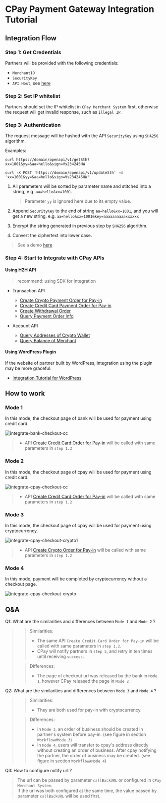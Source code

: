 # CPay Payment Gateway Integration Tutorial

## Integration Flow

### Step 1: Get Credentials
Partners will be provided with the following credentials:
- `MerchantID`
- `SecurityKey`
- `API Host`, see [here](https://github.com/cpayfinance/document/blob/main/api-reference/api-host.md)

### Step 2: Set IP whitelist
Partners should set the IP whitelist in `CPay Merchant System` first, otherwise the request will get invalid response, such as `illegal IP`.

### Step 3: Authentication
The request message will be hashed with the API `SecurityKey` using `SHA256` algorithm.

Examples:
```shell
curl https://domain/openapi/v1/getSth?xx=1001&yy=&aa=hello&sign=Vs23424SHW

curl -X POST 'https://domain/openapi/v1/updateSth' -d 'xx=1001&yy=&aa=hello&sign=Vs23424SHW'
```

1. All parameters will be sorted by parameter name and stitched into a string, e.g. `aa=hello&xx=1001`. 
   > Parameter `yy` is ignored here due to its empty value.

2. Append `SecurityKey` to the end of string `aa=hello&xx=1001`, and you will get a new string, e.g. `aa=hello&xx=1001&key=aaaaaaaaaaxxxxxx`

3. Encrypt the string generated in previous step by `SHA256` algorithm.

4. Convert the ciphertext into lower case.

> See a demo [here](https://github.com/cpayfinance/document/blob/main/api-reference/api-signature.md)


### Step 4: Start to Integrate with CPay APIs

#### Using H2H API
> recommend: using SDK for integration

- Transaction API
  - [Create Crypto Payment Order for Pay-in](https://github.com/cpayfinance/document/blob/main/api-reference/api-transaction.md#create-crypto-order-for-pay-in)
  - [Create Credit Card Payment Order for Pay-in](https://github.com/cpayfinance/document/blob/main/api-reference/api-transaction.md#create-credit-card-order-for-pay-in)
  - [Create Withdrawal Order](https://github.com/cpayfinance/document/blob/main/api-reference/api-transaction.md#create-withdrawal-order)
  - [Query Payment Order Info](https://github.com/cpayfinance/document/blob/main/api-reference/api-transaction.md#query-payment-order-info)

- Account API
  - [Query Addresses of Crypto Wallet](https://github.com/cpayfinance/document/blob/main/api-reference/api-account.md#query-addresses-of-crypto-wallet)
  - [Query Balance of Merchant](https://github.com/cpayfinance/document/blob/main/api-reference/api-account.md#query-balance-of-merchant)


#### Using WordPress Plugin
If the website of partner built by WordPress, integration using the plugin may be more graceful.
- [Integration Tutorial for WordPress](https://github.com/cpayfinance/document/blob/main/wordpress-plugin-reference/wordpress-plugin.md)


## How to work

### Mode 1
In this mode, the checkout page of bank will be used for payment using credit card.

![integrate-bank-checkout-cc](https://static.cpay.ltd/images/docs/integrate-bank-checkout-cc.png)

> - API [Create Credit Card Order for Pay-in](https://github.com/cpayfinance/document/blob/main/api-reference/api-transaction.md#create-credit-card-order-for-pay-in)
    will be called with same parameters in `step 1.2`


### Mode 2
In this mode, the checkout page of cpay will be used for payment using credit card.

![integrate-cpay-checkout-cc](https://static.cpay.ltd/images/docs/integrate-cpay-checkout-cc.png)

> - API [Create Credit Card Order for Pay-in](https://github.com/cpayfinance/document/blob/main/api-reference/api-transaction.md#create-credit-card-order-for-pay-in)
    will be called with same parameters in `step 1.2`


### Mode 3
In this mode, the checkout page of cpay will be used for payment using cryptocurrency.

![integrate-cpay-checkout-crypto1](https://static.cpay.ltd/images/docs/integrate-cpay-checkout-crypto-1.png)

> - API [Create Crypto Order for Pay-in](https://github.com/cpayfinance/document/blob/main/api-reference/api-transaction.md#create-crypto-order-for-pay-in)
    will be called with same parameters in `step 1.2`


### Mode 4
In this mode, payment will be completed by cryptocurrency without a checkout page.

![integrate-cpay-checkout-crypto](https://static.cpay.ltd/images/docs/integrate-cpay-checkout-crypto.png)


## Q&A
Q1: What are the similarities and differences between `Mode 1` and `Mode 2` ?
> 
>> Similarities:
>> - The same API `Create Credit Card Order for Pay-in` will be called with same parameters in `step 1.2`.
>> - CPay will notify partners in `step 5`, and retry in ten times until receiving `success`.
>
>> Differences:
>> - The page of checkout url was released by the bank in `Mode 1`, however CPay released the page in `Mode 2`


Q2: What are the similarities and differences between `Mode 3` and `Mode 4` ?
> 
>> Similarities:
>> - They are both used for pay-in with cryptocurrency.
>
>> Differences:
>> - In `Mode 3`, an order of business should be created in partner's system before pay-in. (see figure in section `Workflow#Mode 3`)
>> - In `Mode 4`, users will transfer to cpay's address directly without creating an order of business. After cpay notifying the partner, the order of business may be created. (see figure in section `Workflow#Mode 4`)


Q3: How to configure notify url ? 
> 
> The url can be passed by parameter `callBackURL` or configured in `CPay Merchant System`.  
> If the url was both configured at the same time, the value passed by parameter `callBackURL` will be used first.

